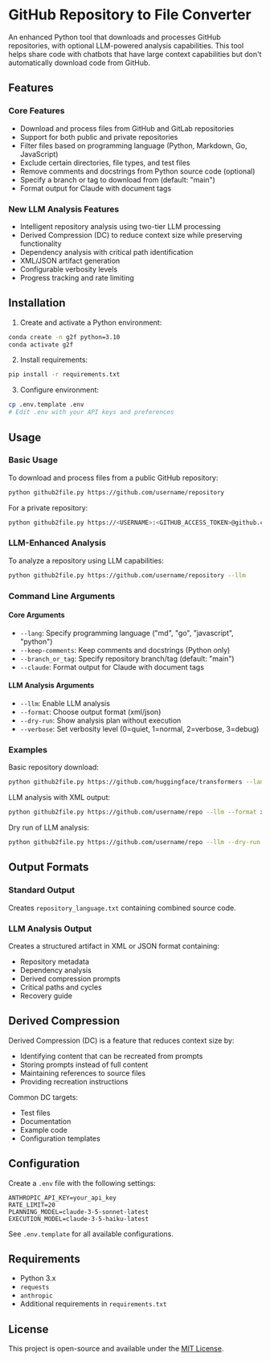 # GitHub Repository to File Converter

An enhanced Python tool that downloads and processes GitHub repositories, with optional LLM-powered analysis capabilities. This tool helps share code with chatbots that have large context capabilities but don't automatically download code from GitHub.

## Features

### Core Features
- Download and process files from GitHub and GitLab repositories
- Support for both public and private repositories
- Filter files based on programming language (Python, Markdown, Go, JavaScript)
- Exclude certain directories, file types, and test files
- Remove comments and docstrings from Python source code (optional)
- Specify a branch or tag to download from (default: "main")
- Format output for Claude with document tags

### New LLM Analysis Features
- Intelligent repository analysis using two-tier LLM processing
- Derived Compression (DC) to reduce context size while preserving functionality
- Dependency analysis with critical path identification
- XML/JSON artifact generation
- Configurable verbosity levels
- Progress tracking and rate limiting

## Installation

1. Create and activate a Python environment:
```bash
conda create -n g2f python=3.10
conda activate g2f
```

2. Install requirements:
```bash
pip install -r requirements.txt
```

3. Configure environment:
```bash
cp .env.template .env
# Edit .env with your API keys and preferences
```

## Usage

### Basic Usage
To download and process files from a public GitHub repository:
```bash
python github2file.py https://github.com/username/repository
```

For a private repository:
```bash
python github2file.py https://<USERNAME>:<GITHUB_ACCESS_TOKEN>@github.com/username/repository
```

### LLM-Enhanced Analysis
To analyze a repository using LLM capabilities:
```bash
python github2file.py https://github.com/username/repository --llm
```

### Command Line Arguments

#### Core Arguments
- `--lang`: Specify programming language ("md", "go", "javascript", "python")
- `--keep-comments`: Keep comments and docstrings (Python only)
- `--branch_or_tag`: Specify repository branch/tag (default: "main")
- `--claude`: Format output for Claude with document tags

#### LLM Analysis Arguments
- `--llm`: Enable LLM analysis
- `--format`: Choose output format (xml/json)
- `--dry-run`: Show analysis plan without execution
- `--verbose`: Set verbosity level (0=quiet, 1=normal, 2=verbose, 3=debug)

### Examples

Basic repository download:
```bash
python github2file.py https://github.com/huggingface/transformers --lang python
```

LLM analysis with XML output:
```bash
python github2file.py https://github.com/username/repo --llm --format xml --verbose 2
```

Dry run of LLM analysis:
```bash
python github2file.py https://github.com/username/repo --llm --dry-run
```

## Output Formats

### Standard Output
Creates `repository_language.txt` containing combined source code.

### LLM Analysis Output
Creates a structured artifact in XML or JSON format containing:
- Repository metadata
- Dependency analysis
- Derived compression prompts
- Critical paths and cycles
- Recovery guide

## Derived Compression

Derived Compression (DC) is a feature that reduces context size by:
- Identifying content that can be recreated from prompts
- Storing prompts instead of full content
- Maintaining references to source files
- Providing recreation instructions

Common DC targets:
- Test files
- Documentation
- Example code
- Configuration templates

## Configuration

Create a `.env` file with the following settings:
```plaintext
ANTHROPIC_API_KEY=your_api_key
RATE_LIMIT=20
PLANNING_MODEL=claude-3-5-sonnet-latest
EXECUTION_MODEL=claude-3-5-haiku-latest
```

See `.env.template` for all available configurations.

## Requirements
- Python 3.x
- `requests`
- `anthropic`
- Additional requirements in `requirements.txt`

## License
This project is open-source and available under the [MIT License](LICENSE).